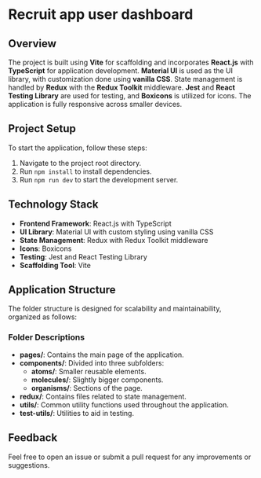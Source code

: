 # Recruit app user dashboard

## Overview
The project is built using **Vite** for scaffolding and incorporates **React.js** with **TypeScript** for application development. **Material UI** is used as the UI library, with customization done using **vanilla CSS**. State management is handled by **Redux** with the **Redux Toolkit** middleware. **Jest** and **React Testing Library** are used for testing, and **Boxicons** is utilized for icons. The application is fully responsive across smaller devices.

## Project Setup

To start the application, follow these steps:
1. Navigate to the project root directory.
2. Run `npm install` to install dependencies.
3. Run `npm run dev` to start the development server.

## Technology Stack
- **Frontend Framework**: React.js with TypeScript
- **UI Library**: Material UI with custom styling using vanilla CSS
- **State Management**: Redux with Redux Toolkit middleware
- **Icons**: Boxicons
- **Testing**: Jest and React Testing Library
- **Scaffolding Tool**: Vite

## Application Structure
The folder structure is designed for scalability and maintainability, organized as follows:

### Folder Descriptions
- **pages/**: Contains the main page of the application.
- **components/**: Divided into three subfolders:
  - **atoms/**: Smaller reusable elements.
  - **molecules/**: Slightly bigger components.
  - **organisms/**: Sections of the page.
- **redux/**: Contains files related to state management.
- **utils/**: Common utility functions used throughout the application.
- **test-utils/**: Utilities to aid in testing.

## Feedback
Feel free to open an issue or submit a pull request for any improvements or suggestions.

